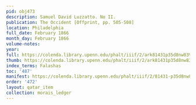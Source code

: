 ```yaml
---
pid: obj473
description: Samuel David Luzzatto. No II.
publication: The Occident [Offprint, pp. 505-508]
location: Philadelphia
full_date: February 1866
month_day: February 1866
volume-notes:
year:
full: https://colenda.library.upenn.edu/phalt/iiif/2/ark81431p35d8nw83%2FSHA256E-s3881050--ed4fee7ae8fff631ea9f826d3862e86dbecd3cc41120e8c1710fbee0488d99e9.jpeg/full/3500,/0/default.jpg
thumb: https://colenda.library.upenn.edu/phalt/iiif/2/ark81431p35d8nw83%2FSHA256E-s3881050--ed4fee7ae8fff631ea9f826d3862e86dbecd3cc41120e8c1710fbee0488d99e9.jpeg/full/!200,200/0/default.jpg
index_terms: Falashas
toc: '487'
manifest: https://colenda.library.upenn.edu/phalt/iiif/2/81431-p35d8nw83/manifest
order: '472'
layout: qatar_item
collection: morais_ledger
---
```

